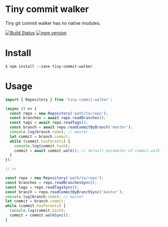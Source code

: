 # Tiny commit walker

Tiny git commit walker has no native modules.

[![Build Status](https://travis-ci.org/ukyo/tiny-commit-walker.svg?branch=master)](https://travis-ci.org/ukyo/tiny-commit-walker) [![npm version](https://badge.fury.io/js/tiny-commit-walker.svg)](https://badge.fury.io/js/tiny-commit-walker)

# Install

```
$ npm install --save tiny-commit-walker
```

# Usage

```js
import { Repository } from 'tiny-commit-walker';

(async () => {
  const repo = new Repository('path/to/repo');
  const branches = await repo.readBranches();
  const tags = await repo.readTags();
  const branch = await repo.readCommitByBranch('master');
  console.log(branch.name); // master
  let commit = branch.commit;
  while (commit.hasParents) {
    console.log(commit.hash);
    commit = await commit.walk(); // default parameter of commit.walk is base parent hash.
  }
});

// or

const repo = new Repository('path/to/repo');
const branches = repo.readBranchesSync();
const tags = repo.readTagsSync();
const branch = repo.readCommitByBranchSync('master');
console.log(branch.name); // master
let commit = branch.commit;
while (commit.hasParents) {
  console.log(commit.hash);
  commit = commit.walkSync();
}
```
